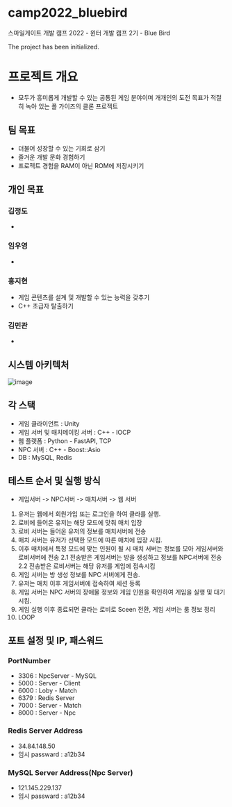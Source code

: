 # camp2022_bluebird
스마일게이트 개발 캠프 2022 - 윈터 개발 캠프 2기 - Blue Bird

The project has been initialized.


# 프로젝트 개요
- 모두가 흥미롭게 개발할 수 있는 공통된 게임 분야이며 개개인의 도전 목표가 적절히 녹아 있는 폴 가이즈의 클론 프로젝트

## 팀 목표
- 더불어 성장할 수 있는 기회로 삼기
- 즐거운 개발 문화 경험하기
- 프로젝트 경험을 RAM이 아닌 ROM에 저장시키기

## 개인 목표
### 김정도
- 

### 임우영
-

### 홍지현
- 게임 콘텐츠를 설계 및 개발할 수 있는 능력을 갖추기
- C++ 초급자 탈출하기

### 김민관
- 

## 시스템 아키텍처
![image](https://user-images.githubusercontent.com/48054868/221210118-c19a660d-947e-46a3-a76d-bee3a08def3e.png)

## 각 스택
- 게임 클라이언트 : Unity
- 게임 서버 및 매치메이킹 서버 : C++ - IOCP
- 웹 플랫폼 : Python - FastAPI, TCP
- NPC 서버 : C++ - Boost::Asio
- DB : MySQL, Redis

## 테스트 순서 및 실행 방식
- 게임서버 -> NPC서버 -> 매치서버 -> 웹 서버
1. 유저는 웹에서 회원가입 또는 로그인을 하여 클라를 실행.
2. 로비에 들어온 유저는 해당 모드에 맞춰 매치 입장
3. 로비 서버는 들어온 유저의 정보를 매치서버에 전송
4. 매치 서버는 유저가 선택한 모드에 따른 매치에 입장 시킴.
5. 이후 매치에서 특정 모드에 맞는 인원이 될 시 매치 서버는 정보를 모아 게임서버와 로비서버에 전송
  2.1 전송받은 게임서버는 방을 생성하고 정보를 NPC서버에 전송
  2.2 전송받은 로비서버는 해당 유저를 게임에 접속시킴
6. 게임 서버는 방 생성 정보를 NPC 서버에게 전송.
7. 유저는 매치 이후 게임서버에 접속하여 세션 등록
8. 게임 서버는 NPC 서버의 장애물 정보와 게임 인원을 확인하여 게임을 실행 및 대기시킴.
9. 게임 실행 이후 종료되면 클라는 로비로 Sceen 전환, 게임 서버는 룸 정보 정리
10. LOOP

## 포트 설정 및 IP, 패스워드
### PortNumber
- 3306 : NpcServer - MySQL
- 5000 : Server - Client
- 6000 : Loby - Match
- 6379 : Redis Server
- 7000 : Server - Match
- 8000 : Server - Npc

### Redis Server Address
- 34.84.148.50
- 임시 passward : a12b34

### MySQL Server Address(Npc Server)
- 121.145.229.137
- 임시 passward : a12b34

